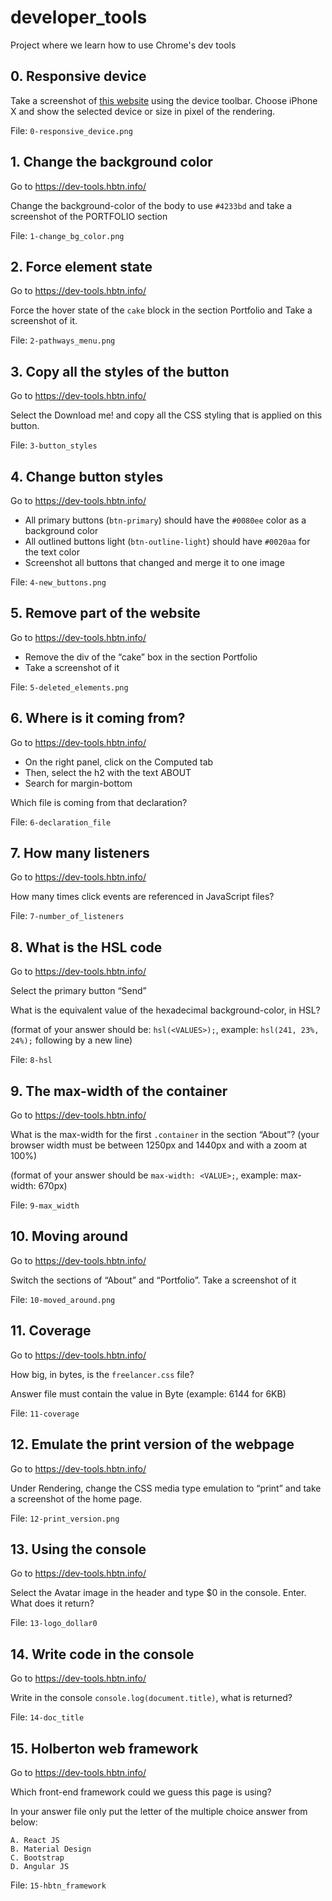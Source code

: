 # developer_tools

Project where we learn how to use Chrome's dev tools

## 0. Responsive device 
Take a screenshot of [this website](https://dev-tools.hbtn.info/) using the device toolbar. Choose iPhone X and show the selected device or size in pixel of the rendering.

File: `0-responsive_device.png`

## 1. Change the background color 
Go to https://dev-tools.hbtn.info/

Change the background-color of the body to use `#4233bd` and take a screenshot of the PORTFOLIO section

File: `1-change_bg_color.png`

## 2. Force element state
Go to https://dev-tools.hbtn.info/

Force the hover state of the `cake` block in the section Portfolio and Take a screenshot of it.

File: `2-pathways_menu.png`

## 3. Copy all the styles of the button
Go to https://dev-tools.hbtn.info/

Select the Download me! and copy all the CSS styling that is applied on this button.

File: `3-button_styles`

## 4. Change button styles
Go to https://dev-tools.hbtn.info/
- All primary buttons (`btn-primary`) should have the `#0080ee` color as a background color
- All outlined buttons light (`btn-outline-light`) should have `#0020aa` for the text color
-  Screenshot all buttons that changed and merge it to one image

File: `4-new_buttons.png`

## 5. Remove part of the website
Go to https://dev-tools.hbtn.info/
- Remove the div of the “cake” box in the section Portfolio
- Take a screenshot of it

File: `5-deleted_elements.png`

## 6. Where is it coming from?
Go to https://dev-tools.hbtn.info/
- On the right panel, click on the Computed tab
- Then, select the h2 with the text ABOUT
- Search for margin-bottom

Which file is coming from that declaration?

File: `6-declaration_file`

## 7. How many listeners
Go to https://dev-tools.hbtn.info/

How many times click events are referenced in JavaScript files?

File: `7-number_of_listeners`

## 8. What is the HSL code
Go to https://dev-tools.hbtn.info/

Select the primary button “Send”

What is the equivalent value of the hexadecimal background-color, in HSL?

(format of your answer should be: `hsl(<VALUES>);`, example: `hsl(241, 23%, 24%);` following by a new line)

File: `8-hsl`

## 9. The max-width of the container
Go to https://dev-tools.hbtn.info/

What is the max-width for the first `.container` in the section “About”? (your browser width must be between 1250px and 1440px and with a zoom at 100%)

(format of your answer should be `max-width: <VALUE>;`, example: max-width: 670px)

File: `9-max_width`

## 10. Moving around
Go to https://dev-tools.hbtn.info/

Switch the sections of “About” and “Portfolio”. Take a screenshot of it

File: `10-moved_around.png`

## 11. Coverage
Go to https://dev-tools.hbtn.info/

How big, in bytes, is the `freelancer.css` file?

Answer file must contain the value in Byte (example: 6144 for 6KB)

File: `11-coverage`

## 12. Emulate the print version of the webpage
Go to https://dev-tools.hbtn.info/

Under Rendering, change the CSS media type emulation to “print” and take a screenshot of the home page.

File: `12-print_version.png`

## 13. Using the console
Go to https://dev-tools.hbtn.info/

Select the Avatar image in the header and type $0 in the console. Enter. What does it return?

File: `13-logo_dollar0`

## 14. Write code in the console
Go to https://dev-tools.hbtn.info/

Write in the console `console.log(document.title)`, what is returned?

File: `14-doc_title`

## 15. Holberton web framework
Go to https://dev-tools.hbtn.info/

Which front-end framework could we guess this page is using?

In your answer file only put the letter of the multiple choice answer from below:

    A. React JS
    B. Material Design
    C. Bootstrap
    D. Angular JS

File: `15-hbtn_framework`

